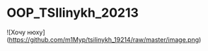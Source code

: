 # OOP_TSIlinykh_20213

![Хочу нюху] (https://github.com/m1Myp/tsilinykh_19214/raw/master/image.png)
